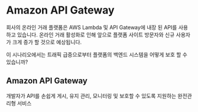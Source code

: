 # Amazon API Gateway
회사의 온라인 거래 플랫폼은 AWS Lambda 및 API Gateway에 내장 된 API를 사용하고 있습니다. 
온라인 거래 활성화로 인해 앞으로 플랫폼 사이트 방문자와 신규 사용자가 크게 증가 할 것으로 예상됩니다.

이 시나리오에서는 트래픽 급증으로부터 플랫폼의 백엔드 시스템을 어떻게 보호 할 수 있습니까?

## Amazon API Gateway
개발자가 API를 손쉽게 게시, 유지 관리, 모니터링 및 보호할 수 있도록 지원하는 완전관리형 서비스